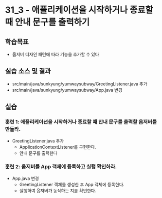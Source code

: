 # 31_3 - 애플리케이션을 시작하거나 종료할 때 안내 문구를 출력하기

## 학습목표

- 옵저버 디자인 패턴에 따라 기능을 추가할 수 있다

## 실습 소스 및 결과

- src/main/java/sunkyung/yumwaysubway/GreetingListener.java 추가
- src/main/java/sunkyung/yumwaysubway/App.java 변경

## 실습  

### 훈련 1: 애플리케이션을 시작하거나 종료할 때 안내 문구를 출력할 옵저버를 만들라.

- GreetingListener.java 추가 
  - ApplicationContextListener를 구현한다.
  - 안내 문구를 출력한다
  

### 훈련 2: 옵저버를 App 객체에 등록하고 실행 확인하라.

- App.java 변경
  - GreetingListener 객체를 생성한 후 App 객체에 등록한다.
  - 실행하여 옵저버가 동작하는 지를 확인한다.
